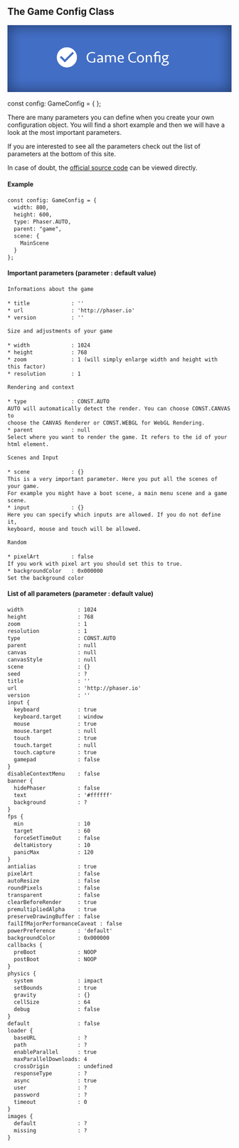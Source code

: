 
## The Game Config Class

![Game Config](/assets/cheatsheets/gameConfig.png)

const config: GameConfig = { };

There are many parameters you can define when you create your own
configuration object. You will find a short example and then we will have a look
at the most important parameters.

If you are interested to see all the parameters check out the list of
parameters at the bottom of this site.

In case of doubt, the [official source code](https://github.com/photonstorm/phaser/blob/master/src/boot/Config.js) can be viewed directly.

#### Example

```
const config: GameConfig = {
  width: 800,
  height: 600,
  type: Phaser.AUTO,
  parent: "game",
  scene: {
    MainScene
  }
};
```

#### Important parameters (parameter : default value)

```
Informations about the game

* title             : ''
* url               : 'http://phaser.io'
* version           : ''
```

```
Size and adjustments of your game

* width             : 1024
* height            : 768
* zoom              : 1 (will simply enlarge width and height with this factor)
* resolution        : 1
```

```
Rendering and context

* type              : CONST.AUTO
AUTO will automatically detect the render. You can choose CONST.CANVAS to
choose the CANVAS Renderer or CONST.WEBGL for WebGL Rendering.
* parent            : null
Select where you want to render the game. It refers to the id of your
html element.
```

```
Scenes and Input

* scene             : {}
This is a very important parameter. Here you put all the scenes of your game.
For example you might have a boot scene, a main menu scene and a game scene.
* input             : {}
Here you can specify which inputs are allowed. If you do not define it,
keyboard, mouse and touch will be allowed.
```

```
Random

* pixelArt          : false
If you work with pixel art you should set this to true.
* backgroundColor   : 0x000000
Set the background color
```

#### List of all parameters (parameter : default value)

```
width                 : 1024
height                : 768
zoom                  : 1
resolution            : 1
type                  : CONST.AUTO
parent                : null
canvas                : null
canvasStyle           : null
scene                 : {}
seed                  : ?
title                 : ''
url                   : 'http://phaser.io'
version               : ''
input {
  keyboard            : true
  keyboard.target     : window
  mouse               : true
  mouse.target        : null
  touch               : true
  touch.target        : null
  touch.capture       : true
  gamepad             : false
}
disableContextMenu    : false
banner {
  hidePhaser          : false
  text                : '#ffffff'
  background          : ?
}       
fps {
  min                 : 10
  target              : 60
  forceSetTimeOut     : false
  deltaHistory        : 10
  panicMax            : 120
}
antialias             : true
pixelArt              : false
autoResize            : false
roundPixels           : false
transparent           : false
clearBeforeRender     : true
premultipliedAlpha    : true
preserveDrawingBuffer : false
failIfMajorPerformanceCaveat : false
powerPreference       : 'default'
backgroundColor       : 0x000000
callbacks {
  preBoot             : NOOP
  postBoot            : NOOP
}
physics {
  system              : impact
  setBounds           : true
  gravity             : {}
  cellSize            : 64
  debug               : false
}
default               : false
loader {
  baseURL             : ?
  path                : ?
  enableParallel      : true
  maxParallelDownloads: 4
  crossOrigin         : undefined
  responseType        : ?
  async               : true
  user                : ?
  password            : ?
  timeout             : 0
}
images {
  default             : ?
  missing             : ?
}
```
